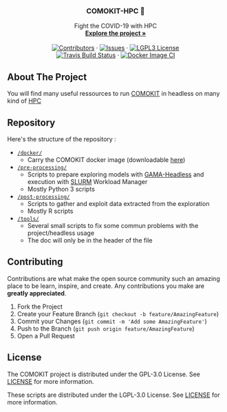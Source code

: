 <!-- PROJECT LOGO -->
<p align="center">
  <h3 align="center">COMOKIT-HPC 🧰</h3>

  <p align="center">
    Fight the COVID-19 with HPC
    <br />
    <a href="https://comokit.org"><strong>Explore the project »</strong></a>
    <br />
    <br />
    <a href="https://github.com/COMOKIT/COMOKIT-HPC/graphs/contributors"><img alt="Contributors" src="https://img.shields.io/github/contributors/COMOKIT/COMOKIT-HPC.svg?style=flat-square" /></a>
    ·
    <a href="https://github.com/COMOKIT/COMOKIT-HPC/issues"><img alt="Issues" src="https://img.shields.io/github/issues/COMOKIT/COMOKIT-HPC.svg?style=flat-square)](https://github.com/COMOKIT/COMOKIT-HPC/issues" /></a>
    ·
    <a href="https://github.com/COMOKIT/COMOKIT-HPC/blob/master/LICENSE"><img alt="LGPL3 License" src="https://img.shields.io/github/license/COMOKIT/COMOKIT-HPC.svg?style=flat-square" /></a>
    <br />
    <a href="https://travis-ci.org/github/COMOKIT/COMOKIT-HPC"><img alt="Travis Build Status" src="https://travis-ci.org/COMOKIT/COMOKIT-HPC.svg?branch=master" /></a>
    ·
    <a href="https://github.com/COMOKIT/COMOKIT-HPC/actions"><img alt="Docker Image CI" src="https://github.com/COMOKIT/COMOKIT-HPC/workflows/Docker%20Image%20CI/badge.svg" /></a>
  </p>
</p>


<!-- ABOUT THE PROJECT -->
## About The Project

You will find many useful ressources to run [COMOKIT](http://comokit.org) in headless on many kind of [HPC](https://en.wikipedia.org/wiki/High-performance_computing)

## Repository

Here's the structure of the repository :

- [`/docker/`](https://github.com/COMOKIT/COMOKIT-HPC/tree/master/docker)
  - Carry the COMOKIT docker image (downloadable [here](https://hub.docker.com/r/comokit/comokit))
- [`/pre-processing/`](https://github.com/COMOKIT/COMOKIT-HPC/tree/master/pre-processing)
  - Scripts to prepare exploring models with [GAMA-Headless](https://gama-platform.github.io/wiki/Headless) and execution with [SLURM](https://slurm.schedmd.com/) Workload Manager
  - Mostly Python 3 scripts
- [`/post-processing/`](https://github.com/COMOKIT/COMOKIT-HPC/tree/master/post-processing)
  - Scripts to gather and exploit data extracted from the exploration
  - Mostly R scripts
- [`/tools/`](https://github.com/COMOKIT/COMOKIT-HPC/tree/master/tools)
  - Several small scripts to fix some commun problems with the project/headless usage
  - The doc will only be in the header of the file

<!-- CONTRIBUTING -->
## Contributing

Contributions are what make the open source community such an amazing place to be learn, inspire, and create. Any contributions you make are **greatly appreciated**.

1. Fork the Project
2. Create your Feature Branch (`git checkout -b feature/AmazingFeature`)
3. Commit your Changes (`git commit -m 'Add some AmazingFeature'`)
4. Push to the Branch (`git push origin feature/AmazingFeature`)
5. Open a Pull Request

<!-- LICENSE -->
## License

The COMOKIT project is distributed under the GPL-3.0 License. See [LICENSE](https://github.com/COMOKIT/COMOKIT-Model/blob/master/LICENSE) for more information.

These scripts are distributed under the LGPL-3.0 License. See [LICENSE](https://github.com/COMOKIT/COMOKIT-HPC/blob/master/LICENSE) for more information.
